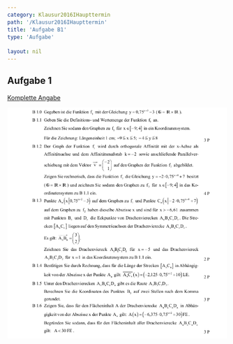 ```yaml
---
category: Klausur2016IHaupttermin
path: '/Klausur2016IHaupttermin'
title: 'Aufgabe B1'
type: 'Aufgabe'

layout: nil
---
```


## Aufgabe 1
<p> <a href="https://www.isb.bayern.de/download/17089/2015_mathe_i_haupttermin_angaben.pdf"> Komplette Angabe </a> </p>
<img src="./Aufgabenstellungen/2015_mi_ht/2015_mathe_i_haupttermin_angaben_b1.png">


